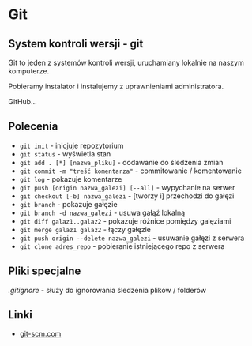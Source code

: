 # Git

## System kontroli wersji - git

Git to jeden z systemów kontroli wersji, uruchamiany lokalnie na naszym
komputerze.

Pobieramy instalator i instalujemy z uprawnieniami administratora.

GitHub...

## Polecenia

- `git init` - inicjuje repozytorium
- `git status` - wyświetla stan
- `git add . [*] [nazwa_pliku]` - dodawanie do śledzenia zmian
- `git commit -m "treść komentarza"` - commitowanie / komentowanie
- `git log` - pokazuje komentarze
- `git push [origin nazwa_galezi] [--all]` - wypychanie na serwer
- `git checkout [-b] nazwa_galezi` - [tworzy i] przechodzi do gałęzi
- `git branch` - pokazuje gałęzie
- `git branch -d nazwa_galezi` - usuwa gałąź lokalną
- `git diff galaz1..galaz2` - pokazuje różnice pomiędzy galęziami
- `git merge galaz1 galaz2` - łączy gałęzie
- `git push origin --delete nazwa_galezi` - usuwanie gałęzi z serwera
- `git clone adres_repo` - pobieranie istniejącego repo z serwera

## Pliki specjalne

*.gitignore* - służy do ignorowania śledzenia plików / folderów

## Linki

- [git-scm.com](https://git-scm.com/)
